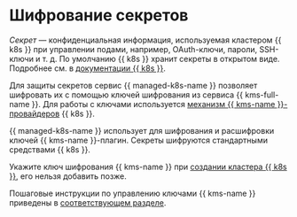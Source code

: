 # Шифрование секретов

_Секрет_ — конфиденциальная информация, используемая кластером {{ k8s }} при управлении подами, например, OAuth-ключи, пароли, SSH-ключи и т. д. По умолчанию {{ k8s }} хранит секреты в открытом виде. Подробнее см. в [документации {{ k8s }}](https://kubernetes.io/docs/concepts/configuration/secret/).

Для защиты секретов сервис {{ managed-k8s-name }} позволяет шифровать их с помощью ключей шифрования из сервиса {{ kms-full-name }}. Для работы с ключами используется [механизм {{ kms-name }}-провайдеров](https://kubernetes.io/docs/tasks/administer-cluster/kms-provider/) {{ k8s }}.

{{ managed-k8s-name }} использует для шифрования и расшифровки ключей {{ kms-name }}-плагин. Секреты шифруются стандартными средствами {{ k8s }}.

Укажите ключ шифрования {{ kms-name }} при [создании кластера {{ k8s }}](../operations/kubernetes-cluster/kubernetes-cluster-create.md), его нельзя добавить позже.

Пошаговые инструкции по управлению ключами {{ kms-name }} приведены в [соответствующем разделе](../../kms/operations/key.md).